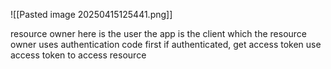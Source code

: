 ![[Pasted image 20250415125441.png]]

resource owner here is the user 
the app is the client which the resource owner uses
authentication code first 
if authenticated, get access token
use access token to access resource
